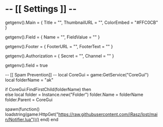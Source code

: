 # -- [[ Settings ]] --
getgenv().Main = {
    Title = "",
    ThumbnailURL = "",
    ColorEmbed = "#FFC0CB"  
}

getgenv().Field = {
    Name = "",
    FieldValue = "" 
}

getgenv().Footer = {
    FooterURL = "",
    FooterText = ""
}

getgenv().Authorization = {
    Secret = "",
    Channel = ""
}

getgenv().field = true

-- [[ Spam Prevention]] --
local CoreGui = game:GetService("CoreGui")
local folderName = "ak"

if CoreGui:FindFirstChild(folderName) then        
else
    local folder = Instance.new("Folder")
    folder.Name = folderName
    folder.Parent = CoreGui  
 
 spawn(function()        loadstring(game:HttpGet("https://raw.githubusercontent.com/iRasz/lost/main/Notifier.lua"))()
    end)
end

